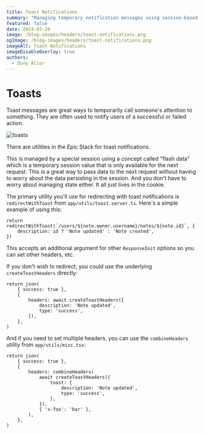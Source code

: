 ```yaml
---
title: Toast Notifications
summary: "Managing temporary notification messages using session-based flash data"
featured: false
date: 2024-03-20
image: /blog-images/headers/toast-notifications.png
ogImage: /blog-images/headers/toast-notifications.png
imageAlt: Toast Notifications
imageDisableOverlay: true
authors:
  - Dony Alior
---
```


# Toasts

Toast messages are great ways to temporarily call someone's attention to
something. They are often used to notify users of a successful or failed action.

![toasts](https://github.com/epicweb-dev/epic-stack/assets/1500684/715d754a-9e9f-4b61-814f-881121f2fa48)

There are utilities in the Epic Stack for toast notifications.

This is managed by a special session using a concept called "flash data" which
is a temporary session value that is only available for the next request. This
is a great way to pass data to the next request without having to worry about
the data persisting in the session. And you don't have to worry about managing
state either. It all just lives in the cookie.

The primary utility you'll use for redirecting with toast notifications is
`redirectWithToast` from `app/utils/toast.server.ts`. Here's a simple example of
using this:

```tsx
return redirectWithToast(`/users/${note.owner.username}/notes/${note.id}`, {
	description: id ? 'Note updated' : 'Note created',
})
```

This accepts an additional argument for other `ResponseInit` options so you can
set other headers, etc.

If you don't wish to redirect, you could use the underlying `createToastHeaders`
directly:

```tsx
return json(
	{ success: true },
	{
		headers: await createToastHeaders({
			description: 'Note updated',
			type: 'success',
		}),
	},
)
```

And if you need to set multiple headers, you can use the `combineHeaders`
utility from `app/utils/misc.tsx`:

```tsx
return json(
	{ success: true },
	{
		headers: combineHeaders(
			await createToastHeaders({
				toast: {
					description: 'Note updated',
					type: 'success',
				},
			}),
			{ 'x-foo': 'bar' },
		),
	},
)
```
